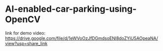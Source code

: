# Al-enabled-car-parking-using-OpenCV
link for demo video:
https://drive.google.com/file/d/1eWVoOzJfDGmdsoENl8doZYiU5AOpeaNA/view?usp=share_link
